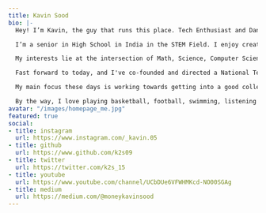 ```yaml
---
title: Kavin Sood
bio: |-
  Hey! I’m Kavin, the guy that runs this place. Tech Enthusiast and Dank Memer.

  I’m a senior in High School in India in the STEM Field. I enjoy creating things that live on the internet.

  My interests lie at the intersection of Math, Science, Computer Science, and Information Technology. I’m attracted to STEM because of my organized, analytical and goal-oriented nature. In addition to my academic achievements, I am proud to actively contribute to the Tech Cohort of our time.

  Fast forward to today, and I've co-founded and directed a National Tech Symposium, founded and presided over my School's Tech Club, and become the IT Captain of my School.

  My main focus these days is working towards getting into a good college, pursuing my passion in the field of Tech, and becoming a better individual.

  By the way, I love playing basketball, football, swimming, listening to Dua Lipa, and taking long walks at night.
avatar: "/images/homepage_me.jpg"
featured: true
social:
- title: instagram
  url: https://www.instagram.com/_kavin.05
- title: github
  url: https://www.github.com/k2s09
- title: twitter
  url: https://twitter.com/k2s_15
- title: youtube
  url: https://www.youtube.com/channel/UCbDUe6VFWHMKcd-NO00SGAg
- title: medium
  url: https://medium.com/@moneykavinsood
---
```

